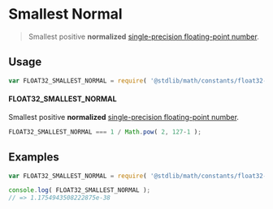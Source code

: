 # Smallest Normal

> Smallest positive __normalized__ [single-precision floating-point number][ieee754].

<!-- <usage> -->

## Usage

``` javascript
var FLOAT32_SMALLEST_NORMAL = require( '@stdlib/math/constants/float32-smallest-normal' );
```

#### FLOAT32_SMALLEST_NORMAL

Smallest positive __normalized__ [single-precision floating-point number][ieee754].

``` javascript
FLOAT32_SMALLEST_NORMAL === 1 / Math.pow( 2, 127-1 );
```

<!-- </usage> -->


<!-- <examples> -->

## Examples

<!-- TODO: better example -->

``` javascript
var FLOAT32_SMALLEST_NORMAL = require( '@stdlib/math/constants/float32-smallest-normal' );

console.log( FLOAT32_SMALLEST_NORMAL );
// => 1.1754943508222875e-38
```

<!-- </examples> -->


<!-- <links> -->

[ieee754]: http://en.wikipedia.org/wiki/IEEE_754-1985

<!-- </links> -->
